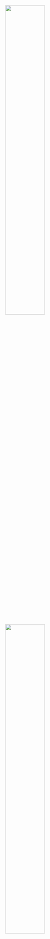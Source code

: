 <div align="center">
<image display=block margin-left=auto margin-right=auto width=50% src="https://github-readme-stats.vercel.app/api?username=kingRichardpt45&count_private=true&show_icons=true&theme=radical"><br>
<image display=block margin-left=auto margin-right=auto width=50% src="https://github-readme-stats.vercel.app/api/top-langs/?username=kingRichardpt45&layout=compact&Theme=Radial">
  </div>
